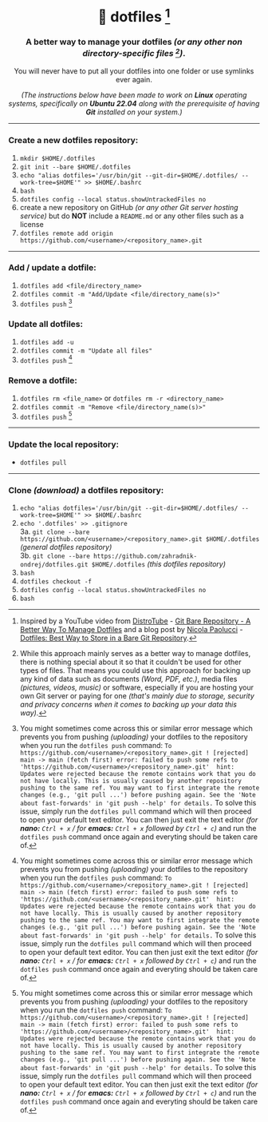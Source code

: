 <div align="center">

# 💠 dotfiles [^1]  

### A better way to manage your dotfiles *(or any other non directory-specific files [^2])*.

You will never have to put all your dotfiles into one folder or use symlinks ever again.

*(The instructions below have been made to work on **Linux** operating systems, specifically on **Ubuntu 22.04** along with the prerequisite of having **Git** installed on your system.)*

</div>

***

### Create a new dotfiles repository:
1. `mkdir $HOME/.dotfiles`  
2. `git init --bare $HOME/.dotfiles`  
3. `echo "alias dotfiles='/usr/bin/git --git-dir=$HOME/.dotfiles/ --work-tree=$HOME'" >> $HOME/.bashrc`  
4. `bash`  
5. `dotfiles config --local status.showUntrackedFiles no`  
6. create a new repository on GitHub *(or any other Git server hosting service)* but do **NOT** include a `README.md` or any other files such as a license  
7. `dotfiles remote add origin https://github.com/<username>/<repository_name>.git`  

***

### Add / update a dotfile:
1. `dotfiles add <file/directory_name>`  
2. `dotfiles commit -m "Add/Update <file/directory_name(s)>"`  
3. `dotfiles push` [^3]

### Update all dotfiles:
1. `dotfiles add -u`
2. `dotfiles commit -m "Update all files"`  
3. `dotfiles push` [^3]

### Remove a dotfile:
1. `dotfiles rm <file_name>` or `dotfiles rm -r <directory_name>` 
2. `dotfiles commit -m "Remove <file/directory_name(s)>"`  
3. `dotfiles push` [^3]

***

### Update the local repository:
* `dotfiles pull`

***

### Clone *(download)* a dotfiles repository:
1. `echo "alias dotfiles='/usr/bin/git --git-dir=$HOME/.dotfiles/ --work-tree=$HOME'" >> $HOME/.bashrc`  
2. `echo '.dotfiles' >> .gitignore`  
3a. `git clone --bare https://github.com/<username>/<repository_name>.git $HOME/.dotfiles` *(general dotfiles repository)*  
3b. `git clone --bare https://github.com/zahradnik-ondrej/dotfiles.git $HOME/.dotfiles` *(this dotfiles repository)*
4. `bash`
5. `dotfiles checkout -f`  
6. `dotfiles config --local status.showUntrackedFiles no`
7. `bash`

[^1]: Inspired by a YouTube video from [DistroTube](https://www.youtube.com/@DistroTube) - [Git Bare Repository - A Better Way To Manage Dotfiles](https://www.youtube.com/watch?v=tBoLDpTWVOM&ab_channel=DistroTube) and a blog post by [Nicola Paolucci](https://twitter.com/durdn) - [Dotfiles: Best Way to Store in a Bare Git Repository](https://www.atlassian.com/git/tutorials/dotfiles).

[^2]: While this approach mainly serves as a better way to manage dotfiles, there is nothing special about it so that it couldn't be used for other types of files. That means you could use this approach for backing up any kind of data such as documents *(Word, PDF, etc.)*, media files *(pictures, videos, music)* or software, especially if you are hosting your own Git server or paying for one *(that's mainly due to storage, security and privacy concerns when it comes to backing up your data this way)*.

[^3]: You might sometimes come across this or similar error message which prevents you from pushing *(uploading)* your dotfiles to the repository when you run the `dotfiles push` command:
`To https://github.com/<username>/<repository_name>.git ! [rejected] main -> main (fetch first) error: failed to push some refs to 'https://github.com/<username>/<repository_name>.git' 
hint: Updates were rejected because the remote contains work that you do not have locally. This is usually caused by another repository pushing to the same ref. You may want to first integrate the remote changes (e.g., 'git pull ...') before pushing again. See the 'Note about fast-forwards' in 'git push --help' for details.`
To solve this issue, simply run the `dotfiles pull` command which will then proceed to open your default text editor. You can then just exit the text editor *(for **nano:** `Ctrl + x` / for **emacs:** `Ctrl + x` followed by `Ctrl + c`)* and run the `dotfiles push` command once again and everyting should be taken care of.
